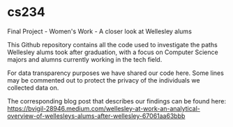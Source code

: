 # cs234
Final Project - Women's Work - A closer look at Wellesley alums

This Github repository contains all the code used to investigate the paths Wellesley alums took after graduation, with a focus on Computer Science 
majors and alumns currently working in the tech field. 

For data transparency purposes we have shared our code here. Some lines may be commented out to protect the privacy of the individuals we collected data on.

The corresponding blog post that describes our findings can be found here: 
https://bvigil-28946.medium.com/wellesley-at-work-an-analytical-overview-of-wellesleys-alums-after-wellesley-67061aa63bbb 
